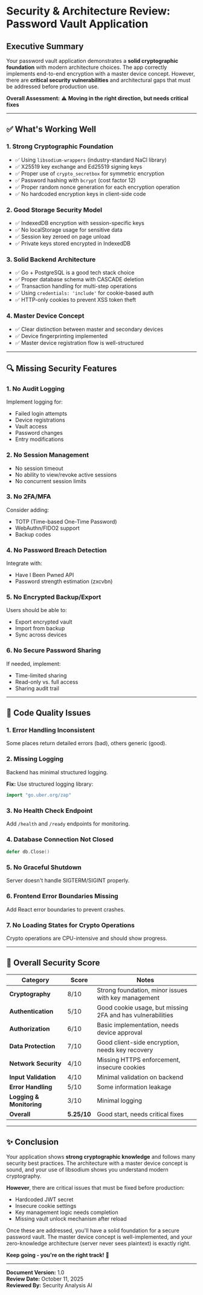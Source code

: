 # Security & Architecture Review: Password Vault Application

## Executive Summary

Your password vault application demonstrates a **solid cryptographic foundation** with modern architecture choices. The app correctly implements end-to-end encryption with a master device concept. However, there are **critical security vulnerabilities** and architectural gaps that must be addressed before production use.

**Overall Assessment:** ⚠️ **Moving in the right direction, but needs critical fixes**

---

## ✅ What's Working Well

### 1. **Strong Cryptographic Foundation**
- ✅ Using `libsodium-wrappers` (industry-standard NaCl library)
- ✅ X25519 key exchange and Ed25519 signing keys
- ✅ Proper use of `crypto_secretbox` for symmetric encryption
- ✅ Password hashing with `bcrypt` (cost factor 12)
- ✅ Proper random nonce generation for each encryption operation
- ✅ No hardcoded encryption keys in client-side code

### 2. **Good Storage Security Model**
- ✅ IndexedDB encryption with session-specific keys
- ✅ No localStorage usage for sensitive data
- ✅ Session key zeroed on page unload
- ✅ Private keys stored encrypted in IndexedDB

### 3. **Solid Backend Architecture**
- ✅ Go + PostgreSQL is a good tech stack choice
- ✅ Proper database schema with CASCADE deletion
- ✅ Transaction handling for multi-step operations
- ✅ Using `credentials: 'include'` for cookie-based auth
- ✅ HTTP-only cookies to prevent XSS token theft

### 4. **Master Device Concept**
- ✅ Clear distinction between master and secondary devices
- ✅ Device fingerprinting implemented
- ✅ Master device registration flow is well-structured

---

## 🔍 Missing Security Features

### 1. **No Audit Logging**
Implement logging for:
- Failed login attempts
- Device registrations
- Vault access
- Password changes
- Entry modifications

### 2. **No Session Management**
- No session timeout
- No ability to view/revoke active sessions
- No concurrent session limits

### 3. **No 2FA/MFA**
Consider adding:
- TOTP (Time-based One-Time Password)
- WebAuthn/FIDO2 support
- Backup codes

### 4. **No Password Breach Detection**
Integrate with:
- Have I Been Pwned API
- Password strength estimation (zxcvbn)

### 5. **No Encrypted Backup/Export**
Users should be able to:
- Export encrypted vault
- Import from backup
- Sync across devices

### 6. **No Secure Password Sharing**
If needed, implement:
- Time-limited sharing
- Read-only vs. full access
- Sharing audit trail

---

## 🐛 Code Quality Issues

### 1. **Error Handling Inconsistent**
Some places return detailed errors (bad), others generic (good).

### 2. **Missing Logging**
Backend has minimal structured logging.

**Fix:** Use structured logging library:
```go
import "go.uber.org/zap"
```

### 3. **No Health Check Endpoint**
Add `/health` and `/ready` endpoints for monitoring.

### 4. **Database Connection Not Closed**
```go
defer db.Close()
```

### 5. **No Graceful Shutdown**
Server doesn't handle SIGTERM/SIGINT properly.

### 6. **Frontend Error Boundaries Missing**
Add React error boundaries to prevent crashes.

### 7. **No Loading States for Crypto Operations**
Crypto operations are CPU-intensive and should show progress.

---

## 🎯 Overall Security Score

| Category | Score | Notes |
|----------|-------|-------|
| **Cryptography** | 8/10 | Strong foundation, minor issues with key management |
| **Authentication** | 5/10 | Good cookie usage, but missing 2FA and has vulnerabilities |
| **Authorization** | 6/10 | Basic implementation, needs device approval |
| **Data Protection** | 7/10 | Good client-side encryption, needs key recovery |
| **Network Security** | 4/10 | Missing HTTPS enforcement, insecure cookies |
| **Input Validation** | 4/10 | Minimal validation on backend |
| **Error Handling** | 5/10 | Some information leakage |
| **Logging & Monitoring** | 3/10 | Minimal logging |
| **Overall** | **5.25/10** | Good start, needs critical fixes |

---

## ✨ Conclusion

Your application shows **strong cryptographic knowledge** and follows many security best practices. The architecture with a master device concept is sound, and your use of libsodium shows you understand modern cryptography.

**However**, there are critical issues that must be fixed before production:
- Hardcoded JWT secret
- Insecure cookie settings  
- Key management logic needs completion
- Missing vault unlock mechanism after reload

Once these are addressed, you'll have a solid foundation for a secure password vault. The master device concept is well-implemented, and your zero-knowledge architecture (server never sees plaintext) is exactly right.

**Keep going - you're on the right track!** 🔐

---

**Document Version:** 1.0  
**Review Date:** October 11, 2025  
**Reviewed By:** Security Analysis AI
